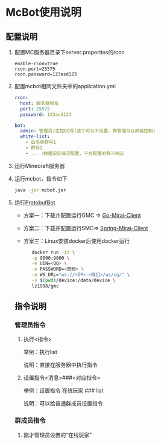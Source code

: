 # McBot使用说明

## 配置说明

1. 配置MC服务器目录下server.properties的rcon

   ```properties
   enable-rcon=true
   rcon.port=25575
   rcon.password=123asd123
   ```

2. 配置mcbot相同文件夹中的application.yml

   ```yaml
   rcon:
     host: 服务器地址
     port: 25575
     password: 123asd123
   
   bot:
     admin: 管理员/主控QQ号(这个可以不设置，群管理可以直接控制)
     white-list:
       - 白名单群号1
       - 群号2
       - ...（根据实际情况配置，不在配置的群不响应
   ```

3. 运行Minecraft服务器

4. 运行mcbot，指令如下

   ```bash
   java -jar mcbot.jar
   ```

5. 运行[ProtobufBot](https://github.com/ProtobufBot)

   - 方案一：下载并配置运行GMC => [Go-Mirai-Client](https://github.com/ProtobufBot/Go-Mirai-Client)
    
   - 方案二：下载并配置运行SMC=> [Spring-Mirai-Client](https://github.com/ProtobufBot/Spring-Mirai-Server)

   - 方案三：Linux安装docker后使用docker运行

     ```bash
        docker run -it \
        -p 9000:9000 \
        -e UIN=<QQ> \
        -e PASSWORD=<密码> \
        -e WS_URL="ws://<IP>:<端口>/ws/cq/" \
        -v $(pwd)/device:/data/device \
        lz1998/gmc
     ```

   
   ## 指令说明
   
   ### 管理员指令
   
   1. 执行<指令>
   
      举例：执行list
   
      说明：直接在服务器中执行指令
   
   2. 设置指令<消息>###<对应指令>
   
      举例：设置指令 在线玩家 ### list
   
      说明：可以给普通群成员设置指令
   
   ### 群成员指令
   
   1. 刚才管理员设置的“在线玩家”

